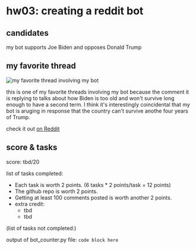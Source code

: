 # hw03: creating a reddit bot

## candidates

my bot supports Joe Biden and opposes Donald Trump

## my favorite thread

![my favorite thread involving my bot](cs40bot/fav_thread..png)

this is one of my favorite threads involving my bot because the comment it is replying to talks about how Biden is too old and won't survive long enough to have a second term. I think it's interestingly coincidental that my bot is aruging in response that the country can't survive anothe four years of Trump.

check it out [on Reddit](https://www.reddit.com/r/csci040temp/comments/jhb20w/2020_debate_thread/ga8eifl?utm_source=share&utm_medium=web2x&context=3)

## score & tasks 

score: tbd/20

list of tasks completed:

* Each task is worth 2 points. (6 tasks * 2 points/task = 12 points)
* The github repo is worth 2 points.
* Getting at least 100 comments posted is worth another 2 points.
* extra credit:
    * tbd
    * tbd
 
(list of tasks not completed:)

output of bot_counter.py file:
```code block here```
